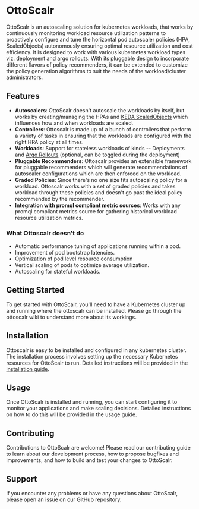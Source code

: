 # OttoScalr

OttoScalr is an autoscaling solution for kubernetes workloads, that works  by continuously monitoring workload resource utilization patterns to proactively configure and tune the horizontal pod autoscaler policies (HPA, ScaledObjects) autonomously ensuring optimal resource utilization and cost efficiency. It is designed to work with various kubernetes workload types viz. deployment and argo rollouts. With its pluggable design to incorporate different flavors of policy recommenders, it can be extended to customize the policy generation algorithms to suit the needs of the workload/cluster administrators. 


## Features

- **Autoscalers**: OttoScalr doesn't autoscale the workloads by itself, but works by creating/managing the HPAs and [KEDA ScaledObjects](https://keda.sh/docs/1.5/concepts/scaling-deployments/) which influences how and when workloads are scaled.
- **Controllers**: Ottoscalr is made up of a bunch of controllers that perform a variety of tasks in ensuring that the workloads are configured with the right HPA policy at all times.
- **Workloads**: Support for stateless workloads of kinds -- Deployments and [Argo Rollouts](https://argoproj.github.io/argo-rollouts/) (optional, can be toggled during the deployment)  
- **Pluggable Recommenders**: Ottoscalr provides an extensible framework for pluggable recommenders which will generate recommendations of autoscaler configurations which are then enforced on the workload.
- **Graded Policies**: Since there's no one size fits autoscaling policy for a workload. Ottoscalr works with a set of graded policies and takes workload through these policies and doesn't go past the ideal policy recommended by the recommender.
- **Integration with promql compliant metric sources**: Works with any promql compliant metrics source for gathering historical workload resource utilization metrics.

### What Ottoscalr doesn't do

- Automatic performance tuning of applications running within a pod.
- Improvement of pod bootstrap latencies.
- Optimization of pod level resource consumption
- Vertical scaling of pods to optimize average utilization.
- Autoscaling for stateful workloads.


## Getting Started

To get started with OttoScalr, you'll need to have a Kubernetes cluster up and running where the ottoscalr can be installed. Please go through the ottoscalr wiki to understand more about its workings.

## Installation

Ottoscalr is easy to be installed and configured in any kubernetes cluster. The installation process involves setting up the necessary Kubernetes resources for OttoScalr to run. Detailed instructions will be provided in the [installation guide](INSTALLATION.md).

## Usage

Once OttoScalr is installed and running, you can start configuring it to monitor your applications and make scaling decisions. Detailed instructions on how to do this will be provided in the usage guide.

## Contributing

Contributions to OttoScalr are welcome! Please read our contributing guide to learn about our development process, how to propose bugfixes and improvements, and how to build and test your changes to OttoScalr.


## Support

If you encounter any problems or have any questions about OttoScalr, please open an issue on our GitHub repository.

